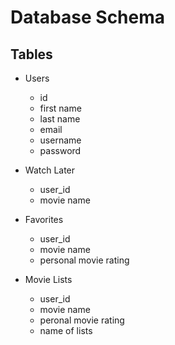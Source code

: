 # Database Schema

## Tables
- Users
    - id
    - first name
    - last name
    - email
    - username
    - password

- Watch Later
    - user_id
    - movie name

- Favorites
    - user_id
    - movie name
    - personal movie rating

- Movie Lists
    - user_id
    - movie name
    - peronal movie rating
    - name of lists
